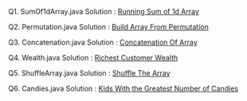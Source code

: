 Q1. SumOf1dArray.java Solution : 
[Running Sum of 1d Array](https://leetcode.com/problems/running-sum-of-1d-array/description/)

Q2. Permutation.java Solution : 
[Build Array From Permutation](https://leetcode.com/problems/build-array-from-permutation/description/)

Q3. Concatenation.java Solution : 
[Concatenation Of Array](https://leetcode.com/problems/concatenation-of-array/description/)

Q4. Wealth.java Solution : [Richest Customer Wealth](https://leetcode.com/problems/richest-customer-wealth/description/)

Q5. ShuffleArray.java Solution : [Shuffle The Array](https://leetcode.com/problems/shuffle-the-array/description/)

Q6. Candies.java Solution : 
[Kids With the Greatest Number of Candies](https://leetcode.com/problems/kids-with-the-greatest-number-of-candies/description/)  